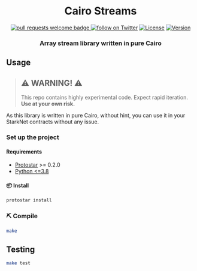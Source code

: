 <div align="center">
  <h1 align="center">Cairo Streams</h1>
  <p align="center">
    <a href="http://makeapullrequest.com">
      <img alt="pull requests welcome badge" src="https://img.shields.io/badge/PRs-welcome-brightgreen.svg?style=flat">
    </a>
    <a href="https://twitter.com/intent/follow?screen_name=onlydust_xyz">
        <img src="https://img.shields.io/twitter/follow/onlydust_xyz?style=social&logo=twitter"
            alt="follow on Twitter"></a>
    <a href="https://opensource.org/licenses/MIT"><img src="https://img.shields.io/badge/license-MIT-green"
            alt="License"></a>
    <a href=""><img src="https://img.shields.io/badge/semver-0.0.1-blue"
            alt="Version"></a>            
  </p>
  
  <h3 align="center">Array stream library written in pure Cairo</h3>
</div>

## Usage

> ## ⚠️ WARNING! ⚠️
>
> This repo contains highly experimental code.
> Expect rapid iteration.
> **Use at your own risk.**

As this library is written in pure Cairo, without hint, you can use it in your StarkNet contracts without any issue.

### Set up the project

#### Requirements

- [Protostar](https://github.com/software-mansion/protostar) >= 0.2.0
- [Python <=3.8](https://www.python.org/downloads/)

#### 📦 Install

```bash
protostar install
```

### ⛏️ Compile

```bash
make
```

## Testing

```bash
make test
```
